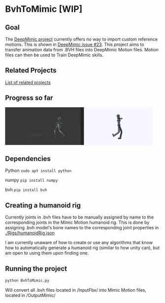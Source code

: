 # BvhToMimic [WIP]

## Goal

The [DeepMimic project](https://github.com/xbpeng/DeepMimic) currently offers no way to import custom reference motions. This is shown in [DeepMimic issue #23](https://github.com/xbpeng/DeepMimic/issues/23). This project aims to transfer animation data from .BVH files into DeepMimic Motion files. Motion files can then be used to Train DeepMimic skills.

## Related Projects

[List of related projects](https://github.com/SleepingFox88/DeepMimic-Animation-Conversion)

## Progress so far

![walkTest1](./Assets/walkTest1.gif)

## Dependencies

Python `sudo apt install python`

numpy `pip install numpy`

bvh `pip install bvh`

## Creating a humanoid rig

Currently joints in .bvh files have to be manually assigned by name to the corresponding joints in the Mimic Motion humanoid rig. This is done by assigning .bvh model's bone names to the corresponding joint properties in [./Rigs/humanoidRig.json](./Rigs/humanoidRig.json)

I am currently unaware of how to create or use any algorithms that know how to automatically generate a humanoid rig (similar to how unity can), but am open to using them upon finding one.

## Running the project

```Bash
python BvhToMimic.py
```

Will convert all .bvh files located in /InputFbx/ into Mimic Motion files, located in /OutputMimic/
